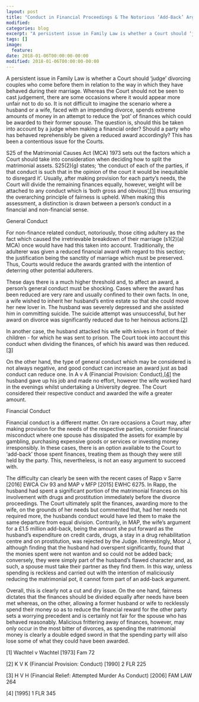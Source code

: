 ```yaml
---
layout: post
title: "Conduct in Financial Proceedings & The Notorious ‘Add-Back’ Argument"
modified:
categories: blog
excerpt: "A persistent issue in Family Law is whether a Court should ‘judge’ divorcing couples who come before them in relation to the way in which they have behaved during their marriage. Whereas the Court should not be seen to cast judgement, there are some occasions where it would appear more unfair not to do so."
tags: []
image:
  feature:
date: 2018-01-06T00:00:00-00:00
modified: 2018-01-06T00:00:00-00:00
---
```


A persistent issue in Family Law is whether a Court should ‘judge’ divorcing couples who come before them in relation to the way in which they have behaved during their marriage. Whereas the Court should not be seen to cast judgement, there are some occasions where it would appear more unfair not to do so. It is not difficult to imagine the scenario where a husband or a wife, faced with an impending divorce, spends extreme amounts of money in an attempt to reduce the ‘pot’ of finances which could be awarded to their former spouse. The question is, should this be taken into account by a judge when making a financial order? Should a party who has behaved reprehensibly be given a reduced award accordingly? This has been a contentious issue for the Courts.

S25 of the Matrimonial Causes Act (MCA) 1973 sets out the factors which a Court should take into consideration when deciding how to split the matrimonial assets. S25(2)(g) states; ‘the conduct of each of the parties, if that conduct is such that in the opinion of the court it would be inequitable to disregard it’. Usually, after making provision for each party’s needs, the Court will divide the remaining finances equally, however, weight will be attached to any conduct which is ‘both gross and obvious’,[[1]](#1) thus ensuring the overarching principle of fairness is upheld. When making this assessment, a distinction is drawn between a person’s conduct in a financial and non-financial sense.

General Conduct

For non-finance related conduct, notoriously, those citing adultery as the fact which caused the irretrievable breakdown of their marriage (s1(2)(a) MCA) once would have had this taken into account. Traditionally, the adulterer was given a reduced financial award with regard to this section; the justification being the sanctity of marriage which must be preserved. Thus, Courts would reduce the awards granted with the intention of deterring other potential adulterers. 

These days there is a much higher threshold and, to affect an award, a person’s general conduct must be shocking. Cases where the award has been reduced are very rare and usually confined to their own facts. In one, a wife wished to inherit her husband’s entire estate so that she could move her new lover in. The husband was severely depressed and she assisted him in committing suicide. The suicide attempt was unsuccessful, but her award on divorce was significantly reduced due to her heinous actions.[[2]](#2) 

In another case, the husband attacked his wife with knives in front of their children - for which he was sent to prison. The Court took into account this conduct when dividing the finances, of which his award was then reduced.[[3]](#3) 

On the other hand, the type of general conduct which may be considered is not always negative, and good conduct can increase an award just as bad conduct can reduce one. In A v A (Financial Provision: Conduct),[[4]](#4) the husband gave up his job and made no effort, however the wife worked hard in the evenings whilst undertaking a University degree. The Court considered their respective conduct and awarded the wife a greater amount.

Financial Conduct
 
Financial conduct is a different matter. On rare occasions a Court may, after making provision for the needs of the respective parties, consider financial misconduct where one spouse has dissipated the assets for example by gambling, purchasing expensive goods or services or investing money irresponsibly. In these cases, there is an option available to the Court to ‘add-back’ those spent finances, treating them as though they were still held by the party. This, nevertheless, is not an easy argument to succeed with.

The difficulty can clearly be seen with the recent cases of Rapp v Sarre [2016] EWCA Civ 93 and MAP v MFP [2015] EWHC 6275. In Rapp, the husband had spent a significant portion of the matrimonial finances on his involvement with drugs and prostitution immediately before the divorce proceedings. The Court ultimately split the finances, awarding more to the wife, on the grounds of her needs but commented that, had her needs not required more, the husbands conduct would have led them to make the same departure from equal division. 
Contrarily, in MAP, the wife’s argument for a £1.5 million add-back, being the amount she put forward as the husband’s expenditure on credit cards, drugs, a stay in a drug rehabilitation centre and on prostitution, was rejected by the Judge. Interestingly, Moor J, although finding that the husband had overspent significantly, found that the monies spent were not wanton and so could not be added back; conversely, they were simply part of the husband’s flawed character and, as such, a spouse must take their partner as they find them. In this way, unless spending is reckless and carried out with the intention of maliciously reducing the matrimonial pot, it cannot form part of an add-back argument.


Overall, this is clearly not a cut and dry issue. On the one hand, fairness dictates that the finances should be divided equally after needs have been met whereas, on the other, allowing a former husband or wife to recklessly spend their money so as to reduce the financial reward for the other party sets a worrying precedent and is certainly not fair for the spouse who has behaved reasonably. Malicious frittering away of finances, however, may only occur in the most bitter of divorces, as spending the matrimonial money is clearly a double edged sword in that the spending party will also lose some of what they could have been awarded. 
 



<a name="1">[1]</a> Wachtel v Wachtel [1973] Fam 72

<a name="2">[2]</a> K V K (Financial Provision: Conduct) [1990] 2 FLR 225

<a name="3">[3]</a> H V H (Financial Relief: Attempted Murder As Conduct) [2006] FAM LAW 264

<a name="4">[4]</a> [1995] 1 FLR 345    

